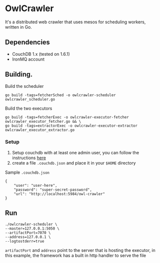 # OwlCrawler

It's a distributed web crawler that uses mesos for scheduling workers, written in Go.

## Dependencies

* CouchDB 1.x (tested on 1.6.1)
* IronMQ account

## Building.

Build the scheduler

`go build -tags=fetcherSched -o owlcrawler-scheduler owlcrawler_scheduler.go`

Build the two executors

```
go build -tags=fetcherExec -o owlcrawler-executor-fetcher owlcrawler_executor_fetcher.go && \
go build -tags=extractorExec -o owlcrawler-executor-extractor owlcrawler_executor_extractor.go 
```

### Setup

1. Setup couchdb with at least one admin user, you can follow the instructions [here](http://stackoverflow.com/a/6418670/309896)
2. create a file `.couchdb.json` and place it in your `$HOME` directory


Sample `.couchdb.json`

```
{
	"user": "user-here",
	"password": "super-secret-password",
	"url": "http://localhost:5984/owl-crawler"
}

```


## Run

```
./owlcrawler-scheduler \
--master=127.0.0.1:5050 \
--artifactPort=7070 \
--address=127.0.0.1 \
--logtostderr=true

```

`artifactPort` and `address` point to the server that is hosting the executor, in this example, the framework has a built in http handler to serve the file